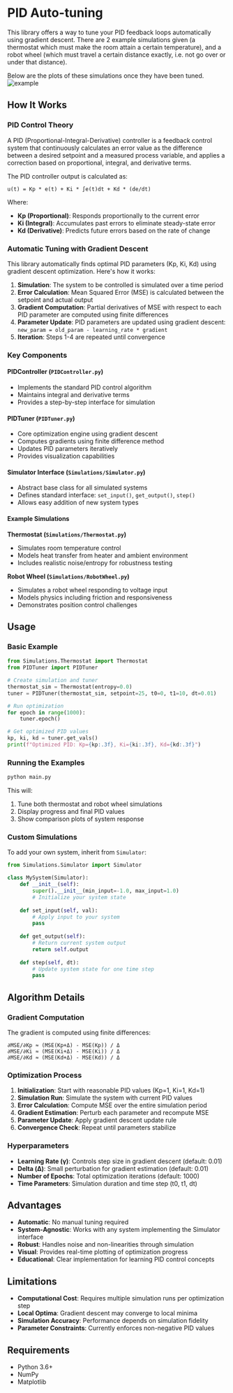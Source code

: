 # PID Auto-tuning

This library offers a way to tune your PID feedback loops automatically using gradient descent. There are 2 example simulations given (a thermostat which must make the room attain a certain temperature), and a robot wheel (which must travel a certain distance exactly, i.e. not go over or under that distance).

Below are the plots of these simulations once they have been tuned.
![example](example.png)

## How It Works

### PID Control Theory

A PID (Proportional-Integral-Derivative) controller is a feedback control system that continuously calculates an error value as the difference between a desired setpoint and a measured process variable, and applies a correction based on proportional, integral, and derivative terms.

The PID controller output is calculated as:

```
u(t) = Kp * e(t) + Ki * ∫e(t)dt + Kd * (de/dt)
```

Where:
- **Kp (Proportional)**: Responds proportionally to the current error
- **Ki (Integral)**: Accumulates past errors to eliminate steady-state error
- **Kd (Derivative)**: Predicts future errors based on the rate of change

### Automatic Tuning with Gradient Descent

This library automatically finds optimal PID parameters (Kp, Ki, Kd) using gradient descent optimization. Here's how it works:

1. **Simulation**: The system to be controlled is simulated over a time period
2. **Error Calculation**: Mean Squared Error (MSE) is calculated between the setpoint and actual output
3. **Gradient Computation**: Partial derivatives of MSE with respect to each PID parameter are computed using finite differences
4. **Parameter Update**: PID parameters are updated using gradient descent: `new_param = old_param - learning_rate * gradient`
5. **Iteration**: Steps 1-4 are repeated until convergence

### Key Components

#### PIDController (`PIDController.py`)
- Implements the standard PID control algorithm
- Maintains integral and derivative terms
- Provides a step-by-step interface for simulation

#### PIDTuner (`PIDTuner.py`)
- Core optimization engine using gradient descent
- Computes gradients using finite difference method
- Updates PID parameters iteratively
- Provides visualization capabilities

#### Simulator Interface (`Simulations/Simulator.py`)
- Abstract base class for all simulated systems
- Defines standard interface: `set_input()`, `get_output()`, `step()`
- Allows easy addition of new system types

#### Example Simulations

**Thermostat (`Simulations/Thermostat.py`)**
- Simulates room temperature control
- Models heat transfer from heater and ambient environment
- Includes realistic noise/entropy for robustness testing

**Robot Wheel (`Simulations/RobotWheel.py`)**
- Simulates a robot wheel responding to voltage input
- Models physics including friction and responsiveness
- Demonstrates position control challenges

## Usage

### Basic Example

```python
from Simulations.Thermostat import Thermostat
from PIDTuner import PIDTuner

# Create simulation and tuner
thermostat_sim = Thermostat(entropy=0.0)
tuner = PIDTuner(thermostat_sim, setpoint=25, t0=0, t1=10, dt=0.01)

# Run optimization
for epoch in range(1000):
    tuner.epoch()

# Get optimized PID values
kp, ki, kd = tuner.get_vals()
print(f"Optimized PID: Kp={kp:.3f}, Ki={ki:.3f}, Kd={kd:.3f}")
```

### Running the Examples

```bash
python main.py
```

This will:
1. Tune both thermostat and robot wheel simulations
2. Display progress and final PID values
3. Show comparison plots of system response

### Custom Simulations

To add your own system, inherit from `Simulator`:

```python
from Simulations.Simulator import Simulator

class MySystem(Simulator):
    def __init__(self):
        super().__init__(min_input=-1.0, max_input=1.0)
        # Initialize your system state
        
    def set_input(self, val):
        # Apply input to your system
        pass
        
    def get_output(self):
        # Return current system output
        return self.output
        
    def step(self, dt):
        # Update system state for one time step
        pass
```

## Algorithm Details

### Gradient Computation

The gradient is computed using finite differences:

```
∂MSE/∂Kp ≈ (MSE(Kp+Δ) - MSE(Kp)) / Δ
∂MSE/∂Ki ≈ (MSE(Ki+Δ) - MSE(Ki)) / Δ  
∂MSE/∂Kd ≈ (MSE(Kd+Δ) - MSE(Kd)) / Δ
```

### Optimization Process

1. **Initialization**: Start with reasonable PID values (Kp=1, Ki=1, Kd=1)
2. **Simulation Run**: Simulate the system with current PID values
3. **Error Calculation**: Compute MSE over the entire simulation period
4. **Gradient Estimation**: Perturb each parameter and recompute MSE
5. **Parameter Update**: Apply gradient descent update rule
6. **Convergence Check**: Repeat until parameters stabilize

### Hyperparameters

- **Learning Rate (γ)**: Controls step size in gradient descent (default: 0.01)
- **Delta (Δ)**: Small perturbation for gradient estimation (default: 0.01)
- **Number of Epochs**: Total optimization iterations (default: 1000)
- **Time Parameters**: Simulation duration and time step (t0, t1, dt)

## Advantages

- **Automatic**: No manual tuning required
- **System-Agnostic**: Works with any system implementing the Simulator interface
- **Robust**: Handles noise and non-linearities through simulation
- **Visual**: Provides real-time plotting of optimization progress
- **Educational**: Clear implementation for learning PID control concepts

## Limitations

- **Computational Cost**: Requires multiple simulation runs per optimization step
- **Local Optima**: Gradient descent may converge to local minima
- **Simulation Accuracy**: Performance depends on simulation fidelity
- **Parameter Constraints**: Currently enforces non-negative PID values

## Requirements

- Python 3.6+
- NumPy
- Matplotlib

